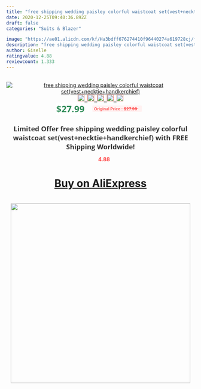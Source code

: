 ```yaml
---
title: "free shipping wedding paisley colorful waistcoat set(vest+necktie+handkerchief)"
date: 2020-12-25T09:40:36.892Z
draft: false
categories: "Suits & Blazer"

image: "https://ae01.alicdn.com/kf/Ha3bdff676274410f96440274a619728cj/free-shipping-wedding-paisley-colorful-waistcoat-set-vest-necktie-handkerchief-.jpg"
description: "free shipping wedding paisley colorful waistcoat set(vest+necktie+handkerchief)"
author: Giselle
ratingvalue: 4.88
reviewcount: 1.333
---
```

<br>
<div style="text-align: center;">
<a href="https://s.click.aliexpress.com/e/_ACX9wz" target="_blank" rel="nofollow noopener noreferrer"><img alt="free shipping wedding paisley colorful waistcoat set(vest+necktie+handkerchief)" class="magnifier-image" src="https://ae01.alicdn.com/kf/Ha3bdff676274410f96440274a619728cj/free-shipping-wedding-paisley-colorful-waistcoat-set-vest-necktie-handkerchief-.jpg_640x640.jpg">
<br>
<img style="border:1px solid salmon" src="https://ae01.alicdn.com/kf/Ha3bdff676274410f96440274a619728cj/free-shipping-wedding-paisley-colorful-waistcoat-set-vest-necktie-handkerchief-.jpg_120x120.jpg">&nbsp;&nbsp;<img style="border:1px solid salmon" src="_120x120.jpg">&nbsp;&nbsp;<img style="border:1px solid salmon" src="_120x120.jpg">&nbsp;&nbsp;<img style="border:1px solid salmon" src="_120x120.jpg">&nbsp;&nbsp;<img style="border:1px solid salmon" src="_120x120.jpg"></a></div><br0>
<div style="text-align: center;"><span style="background-color: white; border: 0px; box-sizing: border-box; color: seagreen; display: inline-block; font-family: &quot;open sans&quot; , &quot;arial&quot; , &quot;helvetica&quot; , sans-serif , &quot;heiti&quot;; font-size: 24px; font-stretch: inherit; font-weight: 700; line-height: inherit; margin: 0px 10px 0px 0px; padding: 0px; vertical-align: middle;">$27.99 </span>
<span style="background: rgb(255 , 241 , 241); border-radius: 3px; border: 0px; box-sizing: border-box; color: #ff4747; display: inline-block; font-family: inherit; font-size: 12px; font-stretch: inherit; font-style: inherit; font-variant: inherit; font-weight: 600; line-height: inherit; margin: 0px; padding: 2px 5px; transform: scale(0.9); vertical-align: middle;">Original Price : <b style="text-decoration: line-through;">$27.99 </b> &nbsp;&nbsp;</span></div>
<h1 style="color: #333333; display: inline-block; font-family: &quot;open sans&quot; , &quot;arial&quot; , &quot;helvetica&quot; , sans-serif , &quot;heiti&quot;; font-size: 18px; font-stretch: inherit; font-weight: 700; text-align: center;">Limited Offer free shipping wedding paisley colorful waistcoat set(vest+necktie+handkerchief) with FREE Shipping Worldwide!</h1>
<div style="color: #ff4747; text-align: center;">
<img src="https://4.bp.blogspot.com/-M0ZcTcb-5uY/XleCXlxnR4I/AAAAAAAAAEc/OrjgMkXV1oMQFaCRZj5HQwOCBcu3w1FegCPcBGAYYCw/s1600/star.png" style="height: 15px;">&nbsp;<b>4.88</b></div>
<div class="button_cont" align="center"><a class="buynow_a" href="https://s.click.aliexpress.com/e/_ACX9wz" target="_blank" rel="nofollow noopener noreferrer"><H1>Buy on AliExpress</H1></a></div><br>
<div class="separator" style="clear: both; text-align: center;">
<img src="https://lh3.googleusercontent.com/-pTy5HemUv9M/XlePHvY0dAI/AAAAAAAAAE4/0nX5iRUoIWY8eMW9Dpxeirr157OZliDIgCLcBGAsYHQ/s1600/badge.gif" width="480">
</div>
